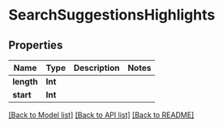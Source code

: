 # SearchSuggestionsHighlights

## Properties
Name | Type | Description | Notes
------------ | ------------- | ------------- | -------------
**length** | **Int** |  | 
**start** | **Int** |  | 

[[Back to Model list]](../README.md#documentation-for-models) [[Back to API list]](../README.md#documentation-for-api-endpoints) [[Back to README]](../README.md)


